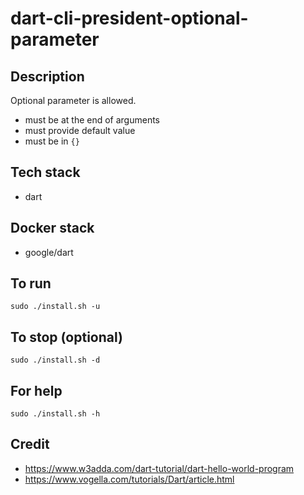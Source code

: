 # dart-cli-president-optional-parameter

## Description
Optional parameter is allowed.
- must be at the end of arguments
- must provide default value
- must be in `{}`

## Tech stack
- dart

## Docker stack
- google/dart

## To run
`sudo ./install.sh -u`

## To stop (optional)
`sudo ./install.sh -d`

## For help
`sudo ./install.sh -h`

## Credit
- https://www.w3adda.com/dart-tutorial/dart-hello-world-program
- https://www.vogella.com/tutorials/Dart/article.html
